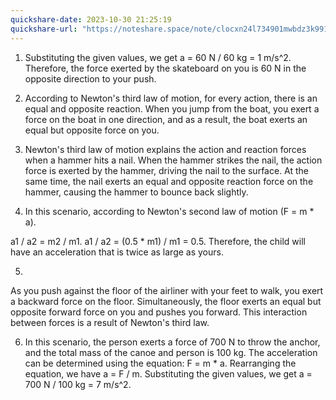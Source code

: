 ```yaml
---
quickshare-date: 2023-10-30 21:25:19
quickshare-url: "https://noteshare.space/note/clocxn24l734901mwbdz3k991#8MhyC2gNTnXN4QfIWPKwVb5gAPSyMqDNYMMx84JGYM8"
---
```

1. Substituting the given values, we get a = 60 N / 60 kg = 1 m/s^2. Therefore, the force exerted by the skateboard on you is 60 N in the opposite direction to your push.

2. According to Newton's third law of motion, for every action, there is an equal and opposite reaction. When you jump from the boat, you exert a force on the boat in one direction, and as a result, the boat exerts an equal but opposite force on you.  

3. Newton's third law of motion explains the action and reaction forces when a hammer hits a nail. When the hammer strikes the nail, the action force is exerted by the hammer, driving the nail to the surface. At the same time, the nail exerts an equal and opposite reaction force on the hammer, causing the hammer to bounce back slightly. 

5. In this scenario, according to Newton's second law of motion (F = m * a).

a1 / a2 = m2 / m1. 
a1 / a2 = (0.5 * m1) / m1 = 0.5. 
Therefore, the child will have an acceleration that is twice as large as yours.

5. 
As you push against the floor of the airliner with your feet to walk, you exert a backward force on the floor. Simultaneously, the floor exerts an equal but opposite forward force on you and pushes you forward. This interaction between forces is a result of Newton's third law.


6. In this scenario, the person exerts a force of 700 N to throw the anchor, and the total mass of the canoe and person is 100 kg. 
The acceleration can be determined using the equation: F = m * a. 
Rearranging the equation, we have a = F / m. 
Substituting the given values, we get a = 700 N / 100 kg = 7 m/s^2. 